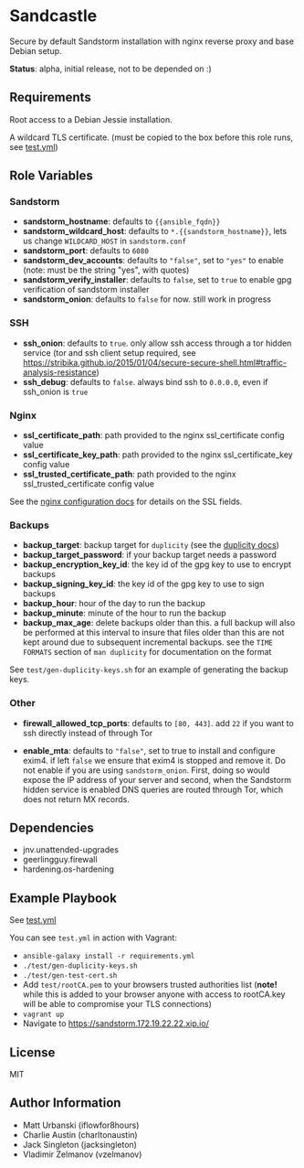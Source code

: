 Sandcastle
=========

Secure by default Sandstorm installation with nginx reverse proxy and base
Debian setup.

**Status**: alpha, initial release, not to be depended on :)

Requirements
------------

Root access to a Debian Jessie installation.

A wildcard TLS certificate. (must be copied to the box before this role runs, see [test.yml](test.yml))

Role Variables
--------------

### Sandstorm

* **sandstorm_hostname**: defaults to `{{ansible_fqdn}}`
* **sandstorm_wildcard_host**: defaults to
  `*.{{sandstorm_hostname}}`, lets us change `WILDCARD_HOST` in
  `sandstorm.conf`
* **sandstorm_port**: defaults to `6080`
* **sandstorm_dev_accounts**: defaults to `"false"`, set to `"yes"` to enable
  (note: must be the string "yes", with quotes)
* **sandstorm_verify_installer**: defaults to `false`, set to
  `true` to enable gpg verification of sandstorm installer
* **sandstorm_onion**: defaults to `false` for now. still work in progress

### SSH

* **ssh_onion**: defaults to `true`. only allow ssh access through
  a tor hidden service (tor and ssh client setup required, see
  https://stribika.github.io/2015/01/04/secure-secure-shell.html#traffic-analysis-resistance)
* **ssh_debug**: defaults to `false`. always bind ssh to `0.0.0.0`, even if ssh_onion is `true`

### Nginx

* **ssl_certificate_path**: path provided to the nginx ssl_certificate config value
* **ssl_certificate_key_path**: path provided to the nginx ssl_certificate_key config value
* **ssl_trusted_certificate_path**: path provided to the nginx ssl_trusted_certificate config value

See the [nginx configuration
docs](http://nginx.org/en/docs/http/ngx_http_ssl_module.html#ssl_certificate)
for details on the SSL fields.

### Backups

* **backup_target**: backup target for `duplicity` (see the [duplicity
  docs](http://duplicity.nongnu.org/duplicity.1.html#sect7))
* **backup_target_password**: if your backup target needs a password
* **backup_encryption_key_id**: the key id of the gpg key to use to encrypt backups
* **backup_signing_key_id**: the key id of the gpg key to use to sign backups
* **backup_hour**: hour of the day to run the backup
* **backup_minute**: minute of the hour to run the backup
* **backup_max_age**: delete backups older than this. a full
  backup will also be performed at this interval to insure that
  files older than this are not kept around due to subsequent
  incremental backups. see the `TIME FORMATS` section of `man
  duplicity` for documentation on the format

See `test/gen-duplicity-keys.sh` for an example of generating the backup keys.

### Other

* **firewall_allowed_tcp_ports**: defaults to `[80, 443]`. add
  `22` if you want to ssh directly instead of through Tor

* **enable_mta**: defaults to `"false"`, set to true to install
  and configure exim4. if left `false` we ensure that exim4 is
  stopped and remove it. Do not enable if you are using `sandstorm_onion`.
  First, doing so would expose the IP address of your server and second, when
  the Sandstorm hidden service is enabled DNS queries are routed through Tor,
  which does not return MX records. 


Dependencies
------------

* jnv.unattended-upgrades
* geerlingguy.firewall
* hardening.os-hardening

Example Playbook
----------------

See [test.yml](test.yml)

You can see `test.yml` in action with Vagrant:

* `ansible-galaxy install -r requirements.yml`
* `./test/gen-duplicity-keys.sh`
* `./test/gen-test-cert.sh`
* Add `test/rootCA.pem` to your browsers trusted authorities list (**note!**
  while this is added to your browser anyone with access to rootCA.key will be
  able to compromise your TLS connections)
* `vagrant up`
* Navigate to https://sandstorm.172.19.22.22.xip.io/

License
-------

MIT

Author Information
------------------

* Matt Urbanski (iflowfor8hours)
* Charlie Austin (charltonaustin)
* Jack Singleton (jacksingleton)
* Vladimir Zelmanov (vzelmanov)
